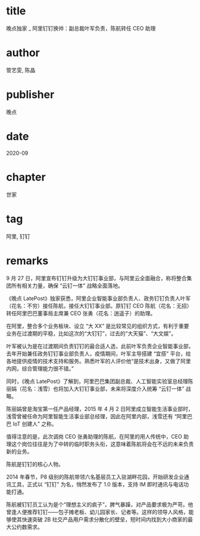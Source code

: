 # title
晚点独家 _ 阿里钉钉换帅：副总裁叶军负责，陈航转任 CEO 助理

# author
管艺雯, 陈晶

# publisher
晚点

# date
2020-09

# chapter
世家

# tag
阿里, 钉钉

# remarks
9 月 27 日，阿里宣布钉钉升级为大钉钉事业部，与阿里云全面融合，称将整合集团所有相关力量，确保 “云钉一体” 战略全面落地。

《晚点 LatePost》独家获悉，阿里企业智能事业部负责人、政务钉钉负责人叶军（花名：不穷）接任陈航，接任大钉钉事业部。原钉钉 CEO 陈航（花名：无招）转任阿里巴巴董事局主席兼 CEO 张勇（花名：逍遥子）的助理。


在阿里，整合多个业务板块、设立 “大 XX” 是比较常见的组织方式，有利于重要业务在过渡期的平稳，比如这次的“大钉钉”，过去的“大天猫”、“大文娱”。

叶军被认为是在过渡期间负责钉钉的最合适人选，此前叶军负责企业智能事业部，去年开始兼任政务钉钉事业部负责人，疫情期间，叶军主导搭建 “宜搭” 平台，给各地提供疫情的技术支持和服务。熟悉叶军的人评价他“是技术出身，又做了阿里内网，综合管理能力很不错。”

同时，《晚点 LatePost》了解到，阿里巴巴集团副总裁、人工智能实验室总经理陈丽娟（花名：浅雪）也将加入大钉钉事业部，未来将深度介入统筹 “云钉一体” 战略。

陈丽娟曾是淘宝第一任产品经理，2015 年 4 月 2 日阿里成立智能生活事业部时，浅雪曾被任命为阿里智能生活事业部总经理，因此在阿里内部，浅雪还有 “阿里巴巴 IoT 创建人” 之称。

值得注意的是，此次调岗 CEO 张勇助理的陈航，在阿里的用人传统中，CEO 助理这个岗位往往是为了中转的临时职务头衔，这意味着陈航将会在不远的未来负责新的业务。

陈航是钉钉的核心人物。

2014 年春节，P8 级别的陈航带领六名基层员工入驻湖畔花园，开始研发企业通讯工具，正式以 “钉钉” 为名，悄然发布了 1.0 版本，支持 IM 即时通讯与电话功能打通。

陈航被钉钉员工认为是个“理想主义的疯子”，脾气暴躁，对产品要求极为严苛。他曾逢人便推荐钉钉——包子摊老板、幼儿园家长、记者等。这样的领导人风格，能够使其快速突破 2B 社交产品用户需求分散化的壁垒，短时间内找到大小商家的最大公约数需求。